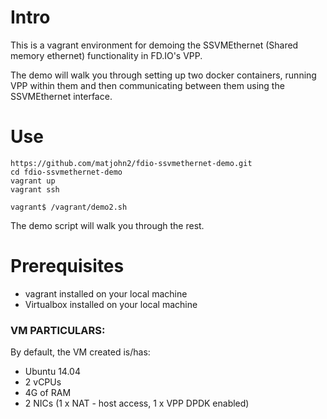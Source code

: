 # Intro

This is a vagrant environment for demoing the SSVMEthernet (Shared memory ethernet) functionality in FD.IO's VPP.

The demo will walk you through setting up two docker containers, running VPP within them and then communicating between them using the SSVMEthernet interface.

# Use

```
https://github.com/matjohn2/fdio-ssvmethernet-demo.git
cd fdio-ssvmethernet-demo
vagrant up
vagrant ssh

vagrant$ /vagrant/demo2.sh
```

The demo script will walk you through the rest.

# Prerequisites
* vagrant installed on your local machine
* Virtualbox installed on your local machine

### VM PARTICULARS:

By default, the VM created is/has:
- Ubuntu 14.04
- 2 vCPUs
- 4G of RAM
- 2 NICs (1 x NAT - host access, 1 x VPP DPDK enabled)
